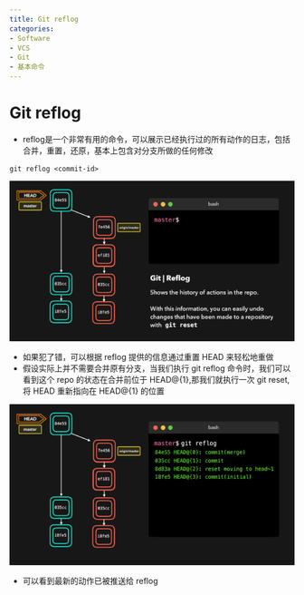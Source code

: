 ```yaml
---
title: Git reflog
categories:
- Software
- VCS
- Git
- 基本命令
---
```

# Git reflog

- reflog是一个非常有用的命令，可以展示已经执行过的所有动作的日志，包括合并，重置，还原，基本上包含对分支所做的任何修改

```shell
git reflog <commit-id>
```

![](https://raw.githubusercontent.com/LuShan123888/Files/main/Pictures/2020-12-10-I2AefJEHuZ5BCbo.gif)

- 如果犯了错，可以根据 reflog 提供的信息通过重置 HEAD 来轻松地重做
- 假设实际上并不需要合并原有分支，当我们执行 git reflog 命令时，我们可以看到这个 repo 的状态在合并前位于 HEAD@{1},那我们就执行一次 git reset,将 HEAD 重新指向在 HEAD@{1} 的位置

![](https://raw.githubusercontent.com/LuShan123888/Files/main/Pictures/2020-12-10-JwAvN9GISlOoQUD-20200820130837647-20201210112841369.gif)

- 可以看到最新的动作已被推送给 reflog